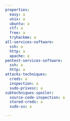 ```yaml
---
properties:
  easy: a
  unix: a
  ubuntu: a
  ctf: a
  free: a
  tryhackme: a
all-services-software:
  ssh: a
  http: a
  apache: a
pentest-services-software:
  ssh: a
  http: a
attacks-techniques:
  creds: a
  inspection: a
  sudo-privesc: a
subtechniques-spoiler:
  source-code-inspection: a
  stored-creds: a
  sudo-su: a

---
```

